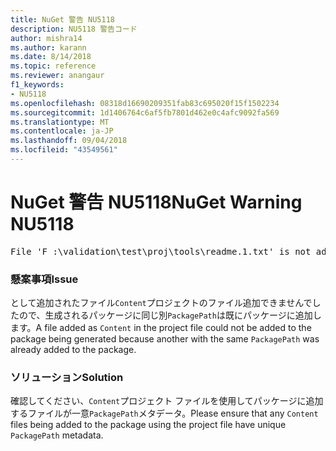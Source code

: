 ```yaml
---
title: NuGet 警告 NU5118
description: NU5118 警告コード
author: mishra14
ms.author: karann
ms.date: 8/14/2018
ms.topic: reference
ms.reviewer: anangaur
f1_keywords:
- NU5118
ms.openlocfilehash: 08318d16690209351fab83c695020f15f1502234
ms.sourcegitcommit: 1d1406764c6af5fb7801d462e0c4afc9092fa569
ms.translationtype: MT
ms.contentlocale: ja-JP
ms.lasthandoff: 09/04/2018
ms.locfileid: "43549561"
---
```

# <a name="nuget-warning-nu5118"></a><span data-ttu-id="258a9-103">NuGet 警告 NU5118</span><span class="sxs-lookup"><span data-stu-id="258a9-103">NuGet Warning NU5118</span></span>
<pre>File 'F :\validation\test\proj\tools\readme.1.txt' is not added because the package already contains file 'tools\readme.txt'</pre>

### <a name="issue"></a><span data-ttu-id="258a9-104">懸案事項</span><span class="sxs-lookup"><span data-stu-id="258a9-104">Issue</span></span>

<span data-ttu-id="258a9-105">として追加されたファイル`Content`プロジェクトのファイル追加できませんでしたので、生成されるパッケージに同じ別`PackagePath`は既にパッケージに追加します。</span><span class="sxs-lookup"><span data-stu-id="258a9-105">A file added as `Content` in the project file could not be added to the package being generated because another with the same `PackagePath` was already added to the package.</span></span>


### <a name="solution"></a><span data-ttu-id="258a9-106">ソリューション</span><span class="sxs-lookup"><span data-stu-id="258a9-106">Solution</span></span>

<span data-ttu-id="258a9-107">確認してください、`Content`プロジェクト ファイルを使用してパッケージに追加するファイルが一意`PackagePath`メタデータ。</span><span class="sxs-lookup"><span data-stu-id="258a9-107">Please ensure that any `Content` files being added to the package using the project file have unique `PackagePath` metadata.</span></span>

